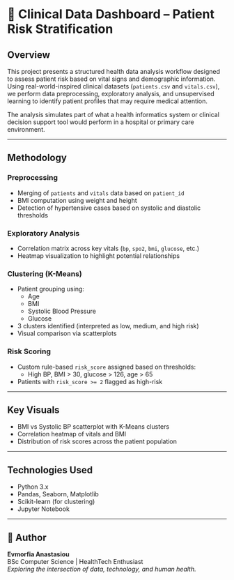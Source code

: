 # 🏥 Clinical Data Dashboard – Patient Risk Stratification

## Overview

This project presents a structured health data analysis workflow designed to assess patient risk based on vital signs and demographic information.  
Using real-world-inspired clinical datasets (`patients.csv` and `vitals.csv`), we perform data preprocessing, exploratory analysis, and unsupervised learning to identify patient profiles that may require medical attention.

The analysis simulates part of what a health informatics system or clinical decision support tool would perform in a hospital or primary care environment.

---

## Methodology

### Preprocessing
- Merging of `patients` and `vitals` data based on `patient_id`
- BMI computation using weight and height
- Detection of hypertensive cases based on systolic and diastolic thresholds

### Exploratory Analysis
- Correlation matrix across key vitals (`bp`, `spo2`, `bmi`, `glucose`, etc.)
- Heatmap visualization to highlight potential relationships

### Clustering (K-Means)
- Patient grouping using:
  - Age
  - BMI
  - Systolic Blood Pressure
  - Glucose
- 3 clusters identified (interpreted as low, medium, and high risk)
- Visual comparison via scatterplots

### Risk Scoring
- Custom rule-based `risk_score` assigned based on thresholds:
  - High BP, BMI > 30, glucose > 126, age > 65
- Patients with `risk_score >= 2` flagged as high-risk

---

## Key Visuals
- BMI vs Systolic BP scatterplot with K-Means clusters
- Correlation heatmap of vitals and BMI
- Distribution of risk scores across the patient population

---

## Technologies Used

- Python 3.x
- Pandas, Seaborn, Matplotlib
- Scikit-learn (for clustering)
- Jupyter Notebook

---

## 👤 Author

**Evmorfia Anastasiou**  
BSc Computer Science | HealthTech Enthusiast  
*Exploring the intersection of data, technology, and human health.*
